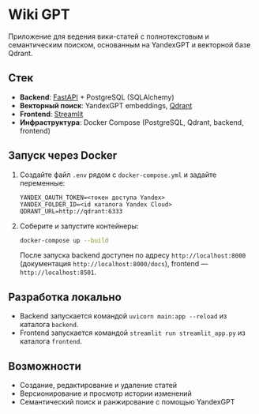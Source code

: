 # Wiki GPT

Приложение для ведения вики-статей с полнотекстовым и семантическим поиском, основанным на YandexGPT и векторной базе Qdrant.

## Стек

- **Backend**: [FastAPI](https://fastapi.tiangolo.com/) + PostgreSQL (SQLAlchemy)
- **Векторный поиск**: YandexGPT embeddings, [Qdrant](https://qdrant.tech/)
- **Frontend**: [Streamlit](https://streamlit.io/)
- **Инфраструктура**: Docker Compose (PostgreSQL, Qdrant, backend, frontend)

## Запуск через Docker

1. Создайте файл `.env` рядом с `docker-compose.yml` и задайте переменные:

   ```env
   YANDEX_OAUTH_TOKEN=<токен доступа Yandex>
   YANDEX_FOLDER_ID=<id каталога Yandex Cloud>
   QDRANT_URL=http://qdrant:6333
   ```

2. Соберите и запустите контейнеры:

   ```bash
   docker-compose up --build
   ```

   После запуска backend доступен по адресу `http://localhost:8000` (документация `http://localhost:8000/docs`),
   frontend — `http://localhost:8501`.

## Разработка локально

- Backend запускается командой `uvicorn main:app --reload` из каталога `backend`.
- Frontend запускается командой `streamlit run streamlit_app.py` из каталога `frontend`.

## Возможности

- Создание, редактирование и удаление статей
- Версионирование и просмотр истории изменений
- Семантический поиск и ранжирование с помощью YandexGPT
